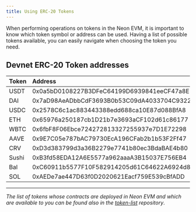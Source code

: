 ```yaml
---
title: Using ERC-20 Tokens
---
```


When performing operations on tokens in the Neon EVM, it is important to know which token symbol or address can be used. Having a list of possible tokens available, you can easily navigate when choosing the token you need.


## Devnet ERC-20 Token addresses

|Token|Address                                   |
|-----|:-----------------------------------------|
|USDT |0x0a5bD0108227B3DFeC64199D6939841eeCF47a8E|
|DAI  |0x7aD98AeADbbCdF3693B0b53C09dA4033704C9322|
|USDC |0x2578C6c1ac883443388edd688ca10E87d088BfA8|
|ETH  |0x65976a250187cb1D21b7e3693aCF102d61c86177|
|WBTC |0x6fbF8F06Ebce724272813327255937e7D1E72298|
|AAVE |0x9E7C05e787bAC79730EcA196CFab2b1b53F2Ff47|
|CRV  |0xD3d383799d3a36B2279e7741b80ec3BdaBAE4b80|
|Sushi|0xB3fd58EDA12A6E5577a962aaaA3B15037E756EB4|
|Bal  |0xC60911b5577F10F582914205d61C64622A6924d8|
|SOL  |0xAEDe7ae447D63f0D2020621Eacf759E539cBfADD|

---

*The list of tokens whose contracts are deployed in Neon EVM and which are available to you can be found also in the [token-list](https://github.com/neonlabsorg/token-list/) repository*.
